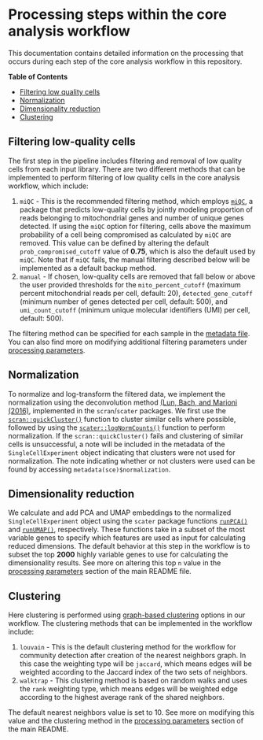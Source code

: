 # Processing steps within the core analysis workflow

This documentation contains detailed information on the processing that occurs during each step of the core analysis workflow in this repository.

<!-- START doctoc generated TOC please keep comment here to allow auto update -->
<!-- DON'T EDIT THIS SECTION, INSTEAD RE-RUN doctoc TO UPDATE -->
**Table of Contents**

- [Filtering low quality cells](#filtering-low-quality-cells)
- [Normalization](#normalization)
- [Dimensionality reduction](#dimensionality-reduction)
- [Clustering](#clustering)


## Filtering low-quality cells

The first step in the pipeline includes filtering and removal of low quality cells from each input library. 
There are two different methods that can be implemented to perform filtering of low quality cells in the core analysis workflow, which include:

1. `miQC` - This is the recommended filtering method, which employs [`miQC`](https://bioconductor.org/packages/release/bioc/html/miQC.html), a package that predicts low-quality cells by jointly modeling proportion of reads belonging to mitochondrial genes and number of unique genes detected.
If using the `miQC` option for filtering, cells above the maximum probability of a cell being compromised as calculated by `miQC` are removed. 
This value can be defined by altering the default `prob_compromised_cutoff` value of **0.75**, which is also the default used by `miQC`.
Note that if `miQC` fails, the manual filtering described below will be implemented as a default backup method.
2. `manual` - If chosen, low-quality cells are removed that fall below or above the user provided thresholds for the `mito_percent_cutoff` (maximum percent mitochondrial reads per cell, default: 20), `detected_gene_cutoff` (minimum number of genes detected per cell, default: 500), and `umi_count_cutoff` (minimum unique molecular identifiers (UMI) per cell, default: 500).

The filtering method can be specified for each sample in the [metadata file](https://github.com/AlexsLemonade/scpca-downstream-analyses#metadata-file-format).
You can also find more on modifying additional filtering parameters under [processing parameters](https://github.com/AlexsLemonade/scpca-downstream-analyses#filtering-parameters).

## Normalization

To normalize and log-transform the filtered data, we implement the normalization using the deconvolution method [(Lun, Bach, and Marioni (2016)](https://doi.org/10.1186/s13059-016-0947-7), implemented in the `scran`/`scater` packages.
We first use the [`scran::quickCluster()`](https://rdrr.io/bioc/scran/man/quickCluster.html) function to cluster similar cells where possible, followed by using the [`scater::logNormCounts()`](https://rdrr.io/github/LTLA/scuttle/man/logNormCounts.html) function to perform normalization.
If the `scran::quickCluster()` fails and clustering of similar cells is unsuccessful, a note will be included in the metadata of the `SingleCellExperiment` object indicating that clusters were not used for normalization. 
The note indicating whether or not clusters were used can be found by accessing `metadata(sce)$normalization`.

## Dimensionality reduction

We calculate and add PCA and UMAP embeddings to the normalized `SingleCellExperiment` object using the `scater` package functions [`runPCA()`](https://rdrr.io/bioc/scater/man/runPCA.html) and [`runUMAP()`](https://rdrr.io/bioc/scater/man/runUMAP.html), respectively.
These functions take in a subset of the most variable genes to specify which features are used as input for calculating reduced dimensions.
The default behavior at this step in the workflow is to subset the top **2000** highly variable genes to use for calculating the dimensionality results.
See more on altering this top `n` value in the [processing parameters](https://github.com/AlexsLemonade/scpca-downstream-analyses#dimensionality-reduction-and-clustering-parameters) section of the main README file.

## Clustering

Here clustering is performed using [graph-based clustering](http://bioconductor.org/books/3.15/OSCA.basic/clustering.html#clustering-graph) options in our workflow. 
The clustering methods that can be implemented in the workflow include:

1. `louvain` - This is the default clustering method for the workflow for community detection after creation of the nearest neighbors graph.
In this case the weighting type will be `jaccard`, which means edges will be weighted according to the Jaccard index of the two sets of neighbors.
2. `walktrap` - This clustering method is based on random walks and uses the `rank` weighting type, which means edges will be weighted edge according to the highest average rank of the shared neighbors.

The default nearest neighbors value is set to 10. See more on modifying this value and the clustering method in the [processing parameters](https://github.com/AlexsLemonade/scpca-downstream-analyses#dimensionality-reduction-and-clustering-parameters) section of the main README.

